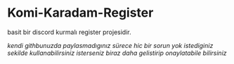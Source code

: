# Komi-Karadam-Register 
basit bir discord kurmalı register projesidir.

*kendi githbunuzda paylasmadıgınız sürece hic bir sorun yok istediginiz sekilde kullanabilirsiniz isterseniz biraz daha gelistirip onaylatabile bilirsiniz*
